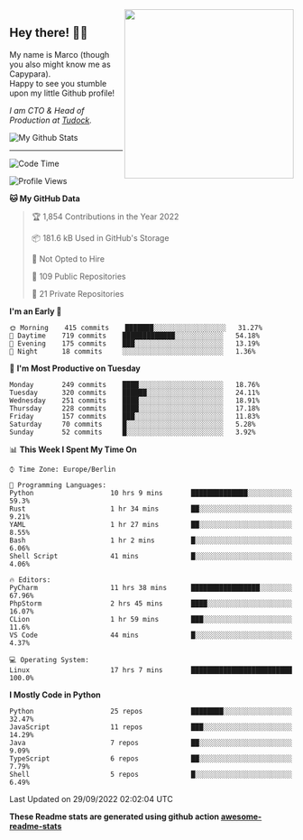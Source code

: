 <img src="https://capypara.de/para_logo.png?a=13" align="right" width="300">

## Hey there! 👋🙃
My name is Marco (though you also might know me as Capypara).  
Happy to see you stumble upon my little Github profile!

*I am CTO & Head of Production at <a href="http://tudock.de">Tudock</a>.*


![My Github Stats](https://github-readme-stats.vercel.app/api?username=theCapypara&show_icons=true&title_color=8ea106&text_color=ffffff&icon_color=8ea106&bg_color=2F343F&hide_border=1)

---
<!--START_SECTION:waka-->
![Code Time](http://img.shields.io/badge/Code%20Time-1%2C819%20hrs%2045%20mins-blue)

![Profile Views](http://img.shields.io/badge/Profile%20Views-0-blue)

**🐱 My GitHub Data** 

> 🏆 1,854 Contributions in the Year 2022
 > 
> 📦 181.6 kB Used in GitHub's Storage 
 > 
> 🚫 Not Opted to Hire
 > 
> 📜 109 Public Repositories 
 > 
> 🔑 21 Private Repositories  
 > 
**I'm an Early 🐤** 

```text
🌞 Morning    415 commits    ███████░░░░░░░░░░░░░░░░░░   31.27% 
🌆 Daytime    719 commits    █████████████░░░░░░░░░░░░   54.18% 
🌃 Evening    175 commits    ███░░░░░░░░░░░░░░░░░░░░░░   13.19% 
🌙 Night      18 commits     ░░░░░░░░░░░░░░░░░░░░░░░░░   1.36%

```
📅 **I'm Most Productive on Tuesday** 

```text
Monday       249 commits    ████░░░░░░░░░░░░░░░░░░░░░   18.76% 
Tuesday      320 commits    ██████░░░░░░░░░░░░░░░░░░░   24.11% 
Wednesday    251 commits    ████░░░░░░░░░░░░░░░░░░░░░   18.91% 
Thursday     228 commits    ████░░░░░░░░░░░░░░░░░░░░░   17.18% 
Friday       157 commits    ███░░░░░░░░░░░░░░░░░░░░░░   11.83% 
Saturday     70 commits     █░░░░░░░░░░░░░░░░░░░░░░░░   5.28% 
Sunday       52 commits     █░░░░░░░░░░░░░░░░░░░░░░░░   3.92%

```


📊 **This Week I Spent My Time On** 

```text
⌚︎ Time Zone: Europe/Berlin

💬 Programming Languages: 
Python                   10 hrs 9 mins       ██████████████░░░░░░░░░░░   59.3% 
Rust                     1 hr 34 mins        ██░░░░░░░░░░░░░░░░░░░░░░░   9.21% 
YAML                     1 hr 27 mins        ██░░░░░░░░░░░░░░░░░░░░░░░   8.55% 
Bash                     1 hr 2 mins         █░░░░░░░░░░░░░░░░░░░░░░░░   6.06% 
Shell Script             41 mins             █░░░░░░░░░░░░░░░░░░░░░░░░   4.06%

🔥 Editors: 
PyCharm                  11 hrs 38 mins      █████████████████░░░░░░░░   67.96% 
PhpStorm                 2 hrs 45 mins       ████░░░░░░░░░░░░░░░░░░░░░   16.07% 
CLion                    1 hr 59 mins        ███░░░░░░░░░░░░░░░░░░░░░░   11.6% 
VS Code                  44 mins             █░░░░░░░░░░░░░░░░░░░░░░░░   4.37%

💻 Operating System: 
Linux                    17 hrs 7 mins       █████████████████████████   100.0%

```

**I Mostly Code in Python** 

```text
Python                   25 repos            ████████░░░░░░░░░░░░░░░░░   32.47% 
JavaScript               11 repos            ███░░░░░░░░░░░░░░░░░░░░░░   14.29% 
Java                     7 repos             ██░░░░░░░░░░░░░░░░░░░░░░░   9.09% 
TypeScript               6 repos             ██░░░░░░░░░░░░░░░░░░░░░░░   7.79% 
Shell                    5 repos             █░░░░░░░░░░░░░░░░░░░░░░░░   6.49%

```



 Last Updated on 29/09/2022 02:02:04 UTC
<!--END_SECTION:waka-->

**These Readme stats are generated using github action [awesome-readme-stats](https://github.com/anmol098/waka-readme-stats)**
